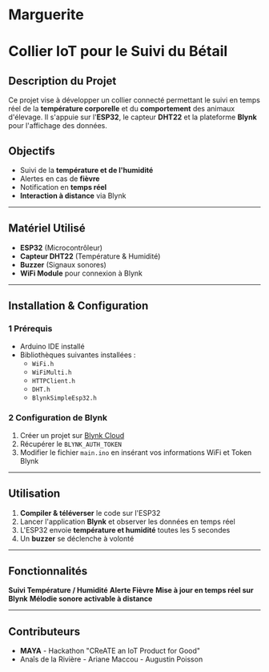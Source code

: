 # Marguerite

# Collier IoT pour le Suivi du Bétail

## Description du Projet
Ce projet vise à développer un collier connecté permettant le suivi en temps réel de la **température corporelle** et du **comportement** des animaux d'élevage. Il s'appuie sur l'**ESP32**, le capteur **DHT22** et la plateforme **Blynk** pour l'affichage des données.

## Objectifs
- Suivi de la **température et de l'humidité**
- Alertes en cas de **fièvre**
- Notification en **temps réel**
- **Interaction à distance** via Blynk

---
## Matériel Utilisé
- **ESP32** (Microcontrôleur)
- **Capteur DHT22** (Température & Humidité)
- **Buzzer** (Signaux sonores)
- **WiFi Module** pour connexion à Blynk

---
## Installation & Configuration
### 1 Prérequis
- Arduino IDE installé
- Bibliothèques suivantes installées :
  - `WiFi.h`
  - `WiFiMulti.h`
  - `HTTPClient.h`
  - `DHT.h`
  - `BlynkSimpleEsp32.h`

### 2 Configuration de Blynk
1. Créer un projet sur [Blynk Cloud](https://blynk.cloud/)
2. Récupérer le `BLYNK_AUTH_TOKEN`
3. Modifier le fichier `main.ino` en insérant vos informations WiFi et Token Blynk

---
## Utilisation
1. **Compiler & téléverser** le code sur l'ESP32
2. Lancer l'application **Blynk** et observer les données en temps réel
3. L'ESP32 envoie **température et humidité** toutes les 5 secondes
4. Un **buzzer** se déclenche à volonté

---
## Fonctionnalités
**Suivi Température / Humidité**
**Alerte Fièvre**
**Mise à jour en temps réel sur Blynk**
**Mélodie sonore activable à distance**

---
## Contributeurs
- **MAYA** - Hackathon "CReATE an IoT Product for Good"
- Anaîs de la Rivière - Ariane Maccou - Augustin Poisson

